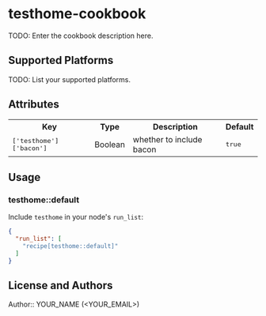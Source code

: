 # testhome-cookbook

TODO: Enter the cookbook description here.

## Supported Platforms

TODO: List your supported platforms.

## Attributes

<table>
  <tr>
    <th>Key</th>
    <th>Type</th>
    <th>Description</th>
    <th>Default</th>
  </tr>
  <tr>
    <td><tt>['testhome']['bacon']</tt></td>
    <td>Boolean</td>
    <td>whether to include bacon</td>
    <td><tt>true</tt></td>
  </tr>
</table>

## Usage

### testhome::default

Include `testhome` in your node's `run_list`:

```json
{
  "run_list": [
    "recipe[testhome::default]"
  ]
}
```

## License and Authors

Author:: YOUR_NAME (<YOUR_EMAIL>)
